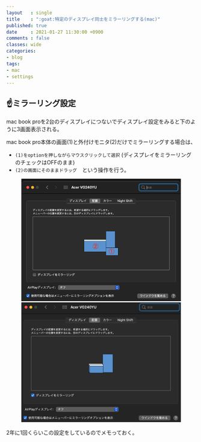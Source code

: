 ```yaml
---
layout   : single
title    : ":goat:特定のディスプレイ同士をミラーリングする(mac)"
published: true
date     : 2021-01-27 11:30:00 +0900
comments : false
classes: wide
categories:
- blog
tags:
- mac
- settings
---
```



## :point_up:ミラーリング設定

mac book proを2台のディスプレイにつないでディスプレイ設定をみると下のように3画面表示される。

mac book pro本体の画面(1)と外付けモニタ(2)だけでミラーリングする場合は、

* `(1)をoptionを押しながらマウスクリックして選択` (ディスプレイをミラーリングのチェックはOFFのまま)
* `(2)の画面にそのままドラッグ`　という操作を行う。

<figure class="half">
  <img src="/assets/images/2021-01-27/s1.png">
  <img src="/assets/images/2021-01-27/s2.png">
</figure>


2年に1回くらいこの設定をしているのでメモっておく。